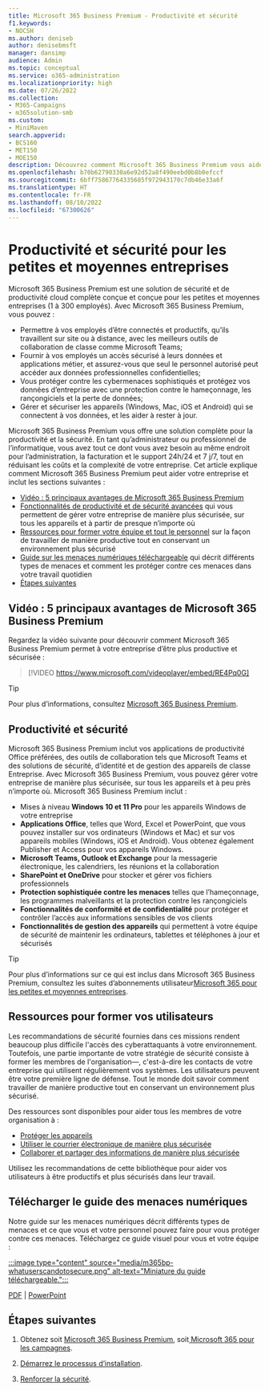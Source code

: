 ```yaml
---
title: Microsoft 365 Business Premium - Productivité et sécurité
f1.keywords:
- NOCSH
ms.author: deniseb
author: denisebmsft
manager: dansimp
audience: Admin
ms.topic: conceptual
ms.service: o365-administration
ms.localizationpriority: high
ms.date: 07/26/2022
ms.collection:
- M365-Campaigns
- m365solution-smb
ms.custom:
- MiniMaven
search.appverid:
- BCS160
- MET150
- MOE150
description: Découvrez comment Microsoft 365 Business Premium vous aide à gérer votre entreprise de manière plus sûre grâce à la productivité et à la sécurité.
ms.openlocfilehash: b70b62790330a6e92d52a8f490eebd0b8b0efccf
ms.sourcegitcommit: 6bff75867764335685f972943170c7db46e33a6f
ms.translationtype: HT
ms.contentlocale: fr-FR
ms.lasthandoff: 08/10/2022
ms.locfileid: "67300626"
---
```

# <a name="productivity-and-security-for-small-and-medium-sized-businesses"></a>Productivité et sécurité pour les petites et moyennes entreprises 

Microsoft 365 Business Premium est une solution de sécurité et de productivité cloud complète conçue et conçue pour les petites et moyennes entreprises (1 à 300 employés). Avec Microsoft 365 Business Premium, vous pouvez :

- Permettre à vos employés d’être connectés et productifs, qu’ils travaillent sur site ou à distance, avec les meilleurs outils de collaboration de classe comme Microsoft Teams;
- Fournir à vos employés un accès sécurisé à leurs données et applications métier, et assurez-vous que seul le personnel autorisé peut accéder aux données professionnelles confidentielles;
- Vous protéger contre les cybermenaces sophistiqués et protégez vos données d’entreprise avec une protection contre le hameçonnage, les rançongiciels et la perte de données;
- Gérer et sécuriser les appareils (Windows, Mac, iOS et Android) qui se connectent à vos données, et les aider à rester à jour.

Microsoft 365 Business Premium vous offre une solution complète pour la productivité et la sécurité. En tant qu’administrateur ou professionnel de l’informatique, vous avez tout ce dont vous avez besoin au même endroit pour l’administration, la facturation et le support 24h/24 et 7 j/7, tout en réduisant les coûts et la complexité de votre entreprise. Cet article explique comment Microsoft 365 Business Premium peut aider votre entreprise et inclut les sections suivantes :

- [Vidéo : 5 principaux avantages de Microsoft 365 Business Premium](#video-top-5-benefits-of-microsoft-365-business-premium)
- [Fonctionnalités de productivité et de sécurité avancées](#productivity-and-security) qui vous permettent de gérer votre entreprise de manière plus sécurisée, sur tous les appareils et à partir de presque n’importe où
- [Ressources pour former votre équipe et tout le personnel](#resources-to-train-your-users) sur la façon de travailler de manière productive tout en conservant un environnement plus sécurisé
- [Guide sur les menaces numériques téléchargeable](#download-the-digital-threats-guide) qui décrit différents types de menaces et comment les protéger contre ces menaces dans votre travail quotidien
- [Étapes suivantes](#next-steps)

## <a name="video-top-5-benefits-of-microsoft-365-business-premium"></a>Vidéo : 5 principaux avantages de Microsoft 365 Business Premium

Regardez la vidéo suivante pour découvrir comment Microsoft 365 Business Premium permet à votre entreprise d’être plus productive et sécurisée : <p>

> [!VIDEO https://www.microsoft.com/videoplayer/embed/RE4Pq0G]

> [!TIP]
> Pour plus d’informations, consultez [Microsoft 365 Business Premium](https://www.microsoft.com/microsoft-365/business/microsoft-365-business-premium?activetab=pivot:overviewtab).

## <a name="productivity-and-security"></a>Productivité et sécurité

Microsoft 365 Business Premium inclut vos applications de productivité Office préférées, des outils de collaboration tels que Microsoft Teams et des solutions de sécurité, d’identité et de gestion des appareils de classe Entreprise. Avec Microsoft 365 Business Premium, vous pouvez gérer votre entreprise de manière plus sécurisée, sur tous les appareils et à peu près n’importe où. Microsoft 365 Business Premium inclut :

- Mises à niveau **Windows 10 et 11 Pro** pour les appareils Windows de votre entreprise
- **Applications Office**, telles que Word, Excel et PowerPoint, que vous pouvez installer sur vos ordinateurs (Windows et Mac) et sur vos appareils mobiles (Windows, iOS et Android). Vous obtenez également Publisher et Access pour vos appareils Windows.
- **Microsoft Teams, Outlook et Exchange** pour la messagerie électronique, les calendriers, les réunions et la collaboration
- **SharePoint et OneDrive** pour stocker et gérer vos fichiers professionnels
- **Protection sophistiquée contre les menaces** telles que l’hameçonnage, les programmes malveillants et la protection contre les rançongiciels
- **Fonctionnalités de conformité et de confidentialité** pour protéger et contrôler l’accès aux informations sensibles de vos clients
- **Fonctionnalités de gestion des appareils** qui permettent à votre équipe de sécurité de maintenir les ordinateurs, tablettes et téléphones à jour et sécurisés

> [!TIP]
> Pour plus d’informations sur ce qui est inclus dans Microsoft 365 Business Premium, consultez les suites d’abonnements utilisateur[Microsoft 365 pour les petites et moyennes entreprises](https://query.prod.cms.rt.microsoft.com/cms/api/am/binary/RWR6bM).

## <a name="resources-to-train-your-users"></a>Ressources pour former vos utilisateurs

Les recommandations de sécurité fournies dans ces missions rendent beaucoup plus difficile l'accès des cyberattaquants à votre environnement. Toutefois, une partie importante de votre stratégie de sécurité consiste à former les membres de l'organisation&mdash;, c'est-à-dire les contacts de votre entreprise qui utilisent régulièrement vos systèmes. Les utilisateurs peuvent être votre première ligne de défense. Tout le monde doit savoir comment travailler de manière productive tout en conservant un environnement plus sécurisé.

Des ressources sont disponibles pour aider tous les membres de votre organisation à :

- [Protéger les appareils](m365bp-devices-overview.md)
- [Utiliser le courrier électronique de manière plus sécurisée](m365bp-protect-email-overview.md)
- [Collaborer et partager des informations de manière plus sécurisée](m365bp-collaborate-share-securely.md)

Utilisez les recommandations de cette bibliothèque pour aider vos utilisateurs à être productifs et plus sécurisés dans leur travail.

## <a name="download-the-digital-threats-guide"></a>Télécharger le guide des menaces numériques

Notre guide sur les menaces numériques décrit différents types de menaces et ce que vous et votre personnel pouvez faire pour vous protéger contre ces menaces. Téléchargez ce guide visuel pour vous et votre équipe :

[:::image type="content" source="media/m365bp-whatuserscandotosecure.png" alt-text="Miniature du guide téléchargeable.":::](https://download.microsoft.com/download/9/1/f/91fa8f24-9953-4f33-9d87-a95624db5e0b/M365BPWhatCanUsersDoToSecure.pdf)

[PDF](https://download.microsoft.com/download/9/1/f/91fa8f24-9953-4f33-9d87-a95624db5e0b/M365BPWhatCanUsersDoToSecure.pdf) | [PowerPoint](https://download.microsoft.com/download/9/1/f/91fa8f24-9953-4f33-9d87-a95624db5e0b/M365BPWhatCanUsersDoToSecure.pptx)

## <a name="next-steps"></a>Étapes suivantes

1. Obtenez soit [Microsoft 365 Business Premium](get-microsoft-365-business-premium.md), soit[ Microsoft 365 pour les campagnes](get-microsoft-365-campaigns.md).

2. [Démarrez le processus d’installation](m365bp-setup-overview.md).

3. [Renforcer la sécurité](m365bp-security-overview.md).
